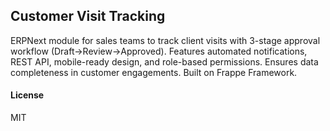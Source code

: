 ## Customer Visit Tracking

ERPNext module for sales teams to track client visits with 3-stage approval workflow (Draft→Review→Approved). Features automated notifications, REST API, mobile-ready design, and role-based permissions. Ensures data completeness in customer engagements. Built on Frappe Framework.


#### License

MIT

